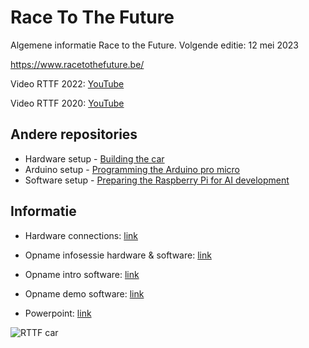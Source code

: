 # Race To The Future
Algemene informatie Race to the Future. Volgende editie: 12 mei 2023

https://www.racetothefuture.be/

Video RTTF 2022: [YouTube](https://www.youtube.com/watch?v=d8669cn-0ss)

Video RTTF 2020: [YouTube](https://www.youtube.com/watch?v=po89ZRmakuU)

## Andere repositories
* Hardware setup - [Building the car](https://github.com/PXLDigital/race-to-the-future/wiki)
* Arduino setup - [Programming the Arduino pro micro](https://github.com/PXLDigital/race-to-the-future/wiki/Programmeren-van-de-Arduino-Pro-Micro)
* Software setup - [Preparing the Raspberry Pi for AI development](https://github.com/PXLDigital/rttf-edgecar/wiki)

## Informatie

* Hardware connections: [link](https://hogeschoolpxl-my.sharepoint.com/:v:/g/personal/20004716_pxl_be/EStWtOQhEihNpDW6VFFtjr0B9v_BnuIKzSmPThxEU3E6NA?e=sh0EkY)

* Opname infosessie hardware & software: [link](https://hogeschoolpxl-my.sharepoint.com/:v:/g/personal/20007010_pxl_be/EbPwXRHWInVNjkYmNniVbpkBJSLnK_2mqUWA4x2u8Qhw2w?e=Xw75Nk)

* Opname intro software: [link](https://hogeschoolpxl-my.sharepoint.com/:v:/g/personal/20004716_pxl_be/EdHYuNr27ehDvxDxY0gigWgBhNPTLHZXT_WRfpONs068lA?e=8Ii5wr)
* Opname demo software: [link](https://hogeschoolpxl-my.sharepoint.com/:v:/g/personal/20004716_pxl_be/EbxwfBx6OmBIu_3aLkOBmTIBCaB_22QRHltgqUtXGBQT_w?e=QbZNVj)
* Powerpoint: [link](https://github.com/PXLDigital/rttf-edgecar/raw/master/docs/RTTF_AI_CV.pptx)

![RTTF car](/DSC04991%20Done.jpg)
